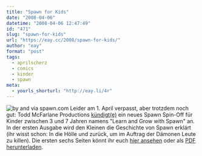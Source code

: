 ```yaml
---
title: "Spawn for Kids"
date: "2008-04-06"
datetime: "2008-04-06 12:47:49"
id: "471"
slug: "spawn-for-kids"
url: "https://eay.cc/2008/spawn-for-kids/"
author: "eay"
format: "post"
tags:
  - aprilscherz
  - comics
  - kinder
  - spawn
meta:
  - yourls_shorturl: "http://eay.li/4r"
---
```


![](/uploads/2008/spawnforkids.jpg "by and via spawn.com") Leider am 1. April verpasst, aber trotzdem noch gut: Todd McFarlane Productions [kündigt(e)](http://www.spawn.com/news/news2.aspx?id=13341) ein neues Spawn Spin-Off für Kinder zwischen 3 und 7 Jahren namens "Learn and Grow with Spawn" an. In der ersten Ausgabe wird den Kleinen die Geschichte von Spawn erklärt (ihr wisst schon: In die Hölle und zurück, um im Auftrag der Dämonen Leute zu killen). Die ersten sechs Seiten könnt ihr euch [hier ansehen](http://www.spawn.com/news/ltgws_comic_photo_01_dp.html) oder als [PDF herunterladen](http://www.spawn.com/news/images/ltgws_preview.pdf).
